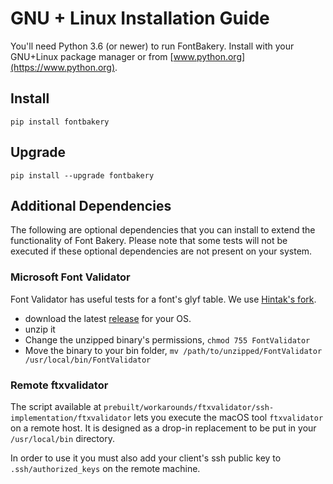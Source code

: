 # GNU + Linux Installation Guide

You'll need Python 3.6 (or newer) to run FontBakery. Install with your GNU+Linux package manager or from [www.python.org](https://www.python.org).

## Install

    pip install fontbakery

## Upgrade

    pip install --upgrade fontbakery

## Additional Dependencies

The following are optional dependencies that you can install to extend the functionality of Font Bakery.  Please note that some tests will not be executed if these optional dependencies are not present on your system.

### Microsoft Font Validator

Font Validator has useful tests for a font's glyf table. We use [Hintak's fork](https://github.com/HinTak/Font-Validator).

* download the latest [release](https://github.com/HinTak/Font-Validator/releases) for your OS.
* unzip it
* Change the unzipped binary's permissions, `chmod 755 FontValidator`
* Move the binary to your bin folder, `mv /path/to/unzipped/FontValidator /usr/local/bin/FontValidator`


### Remote ftxvalidator

The script available at `prebuilt/workarounds/ftxvalidator/ssh-implementation/ftxvalidator` lets you execute the macOS tool `ftxvalidator` on a remote host. It is designed as a drop-in replacement to be put in your `/usr/local/bin` directory.

In order to use it you must also add your client's ssh public key to `.ssh/authorized_keys` on the remote machine.
